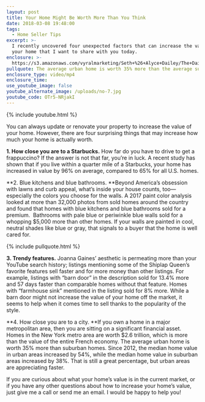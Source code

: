 ```yaml
---
layout: post
title: Your Home Might Be Worth More Than You Think
date: 2018-03-08 19:48:00
tags:
  - Home Seller Tips
excerpt: >-
  I recently uncovered four unexpected factors that can increase the value of
  your home that I want to share with you today.
enclosure: >-
  https://s3.amazonaws.com/vyralmarketing/Seth+%26+Alyce+Dailey/The+Dailey+Group-+Your+Home+Might+Be+Worth+More+Than+You+Think+(1).mp4
pullquote: The average urban home is worth 35% more than the average suburban home.
enclosure_type: video/mp4
enclosure_time:
use_youtube_image: false
youtube_alternate_image: /uploads/no-7.jpg
youtube_code: OTr5-NRjakI
---
```


{% include youtube.html %}

You can always update or renovate your property to increase the value of your home. However, there are four surprising things that may increase how much your home is actually worth.

**1. How close you are to a Starbucks.** How far do you have to drive to get a frappuccino? If the answer is not that far, you’re in luck. A recent study has shown that if you live within a quarter mile of a Starbucks, your home has increased in value by 96% on average, compared to 65% for all U.S. homes.

**2. Blue kitchens and blue bathrooms.&nbsp;**Beyond America’s obsession with lawns and curb appeal, what’s inside your house counts, too—especially the colors you choose for the walls. A 2017 paint color analysis looked at more than 32,000 photos from sold homes around the country and found that homes with blue kitchens and blue bathrooms sold for a premium. &nbsp;Bathrooms with pale blue or periwinkle blue walls sold for a whopping $5,000 more than other homes. If your walls are painted in cool, neutral shades like blue or gray, that signals to a buyer that the home is well cared for.

{% include pullquote.html %}

**3. Trendy features.** Joanna Gaines’ aesthetic is permeating more than your YouTube search history; listings mentioning some of the Shiplap Queen’s favorite features sell faster and for more money than other listings. For example, listings with “barn door” in the description sold for 13.4% more and 57 days faster than comparable homes without that feature. Homes with “farmhouse sink” mentioned in the listing sold for 8% more. While a barn door might not increase the value of your home off the market, it seems to help when it comes time to sell thanks to the popularity of the style.

**4. How close you are to a city.&nbsp;**If you own a home in a major metropolitan area, then you are sitting on a significant financial asset. Homes in the New York metro area are worth $2.6 trillion, which is more than the value of the entire French economy. The average urban home is worth 35% more than suburban homes. Since 2012, the median home value in urban areas increased by 54%, while the median home value in suburban areas increased by 38%. That is still a great percentage, but urban areas are appreciating faster.

If you are curious about what your home’s value is in the current market, or if you have any other questions about how to increase your home’s value, just give me a call or send me an email. I would be happy to help you!